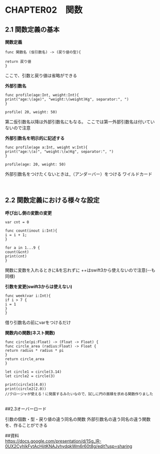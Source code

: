 # CHAPTER02　関数

## 2.1 関数定義の基本

**関数定義**

```
func 関数名 (仮引数名) -> (戻り値の型){

return 戻り値
}
```

ここで、引数と戻り値は省略ができる

**外部引数名**

```
func profile(age:Int, weight:Int){
print("age:\(age)", "weight:\(weight)Kg", separator:", ")
}

profile( 20, weight: 50)
```

第二仮引数名以降は外部引数名にもなる。
ここでは第一外部引数名は付いていないので注意


**外部引数名を明示的に記述する**

```
func profile(age a:Int, weight w:Int){
print("age:\(a)", "weight:\(w)Kg", separator:", ")
}

profile(age: 20, weight: 50)
```

外部引数名をつけたくないときは_（アンダーバー）をつける
ワイルドカード

<br>

## 2.2 関数定義における様々な設定

**呼び出し側の変数の変更**
```
var cnt = 0

func count(inout i:Int){
i = i + 1; 
}

for a in 1...9 {
count(&cnt)
print(cnt)
}
```
関数に変数を入れるときに&を忘れずに
++はswift3から使えないので注意(--も同様)


**引数を変更(swift3からは使えない)**

```
func week(var i:Int){
if i > 7 {
i = 1
}
}
```
借り引数名の前にvarをつけるだけ

**関数内の関数(ネスト関数)**

```
func circle(pi:Float) -> (Float -> Float) {
func circle_area (radius:Float) -> Float {
return radius * radius * pi
}
return circle_area
}

let circle1 = circle(3.14)
let circle2 = circle(3)

print(circle1(4.0))
print(circle2(2.0))
//クロージャが使える！に発展するみたいなので、試しに円の面積を求める関数作りました
```


<br>
##2.3オーバーロード

引数の個数・型・戻り値の違う同名の関数
外部引数名の違う同名の違う関数
を、作ることができる



##資料
<br>
https://docs.google.com/presentation/d/1Sg_lR-0UX2CyhlkFytAcHijtKNAJvhydqkWm6r60t8g/edit?usp=sharing